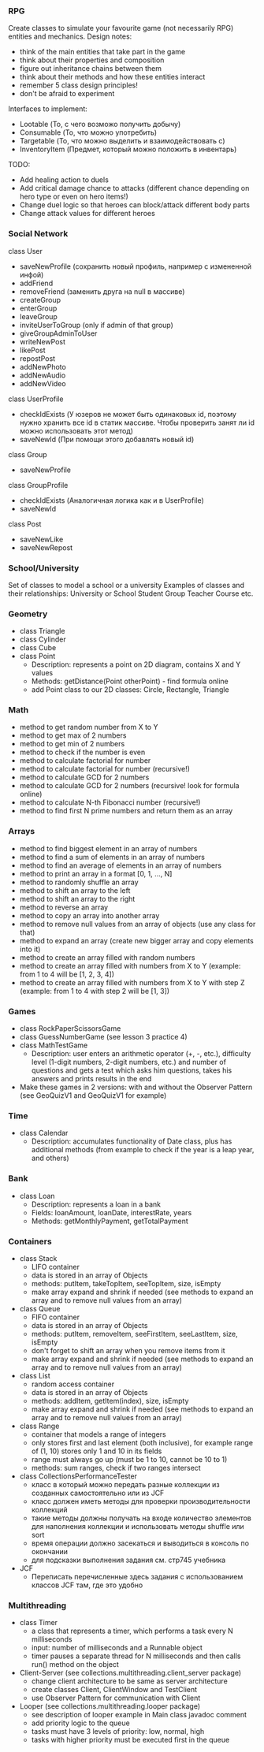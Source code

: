 ### RPG
Create classes to simulate your favourite game (not necessarily RPG) entities and mechanics.
Design notes:
- think of the main entities that take part in the game
- think about their properties and composition
- figure out inheritance chains between them
- think about their methods and how these entities interact
- remember 5 class design principles!
- don't be afraid to experiment 

Interfaces to implement:
- Lootable (То, с чего возможо получить добычу)
- Consumable (То, что можно употребить)
- Targetable (То, что можно выделить и взаимодействовать с)
- InventoryItem (Предмет, который можно положить в инвентарь)

TODO:
- Add healing action to duels
- Add critical damage chance to attacks (different chance depending on hero type or even on hero items!)
- Change duel logic so that heroes can block/attack different body parts
- Change attack values for different heroes

### Social Network
class User
- saveNewProfile (сохранить новый профиль, например с измененной инфой)
- addFriend
- removeFriend (заменить друга на null в массиве)
- createGroup
- enterGroup
- leaveGroup
- inviteUserToGroup (only if admin of that group)
- giveGroupAdminToUser
- writeNewPost
- likePost
- repostPost
- addNewPhoto
- addNewAudio
- addNewVideo

class UserProfile
- checkIdExists (У юзеров не может быть одинаковых id, поэтому нужно хранить все id в статик массиве. Чтобы проверить занят ли id можно использовать этот метод)
- saveNewId (При помощи этого добавлять новый id)

class Group
- saveNewProfile

class GroupProfile
- checkIdExists (Аналогичная логика как и в UserProfile)
- saveNewId

class Post
- saveNewLike
- saveNewRepost

### School/University
Set of classes to model a school or a university
Examples of classes and their relationships:
University or School
Student
Group
Teacher
Course
etc.

### Geometry
- class Triangle
- class Cylinder
- class Cube
- class Point
    * Description: represents a point on 2D diagram, contains X and Y values
    * Methods: getDistance(Point otherPoint) - find formula online
    * add Point class to our 2D classes: Circle, Rectangle, Triangle

### Math
- method to get random number from X to Y
- method to get max of 2 numbers
- method to get min of 2 numbers
- method to check if the number is even
- method to calculate factorial for number
- method to calculate factorial for number (recursive!)
- method to calculate GCD for 2 numbers
- method to calculate GCD for 2 numbers (recursive! look for formula online)
- method to calculate N-th Fibonacci number (recursive!)
- method to find first N prime numbers and return them as an array

### Arrays
- method to find biggest element in an array of numbers
- method to find a sum of elements in an array of numbers
- method to find an average of elements in an array of numbers
- method to print an array in a format [0, 1, ..., N]
- method to randomly shuffle an array
- method to shift an array to the left
- method to shift an array to the right
- method to reverse an array
- method to copy an array into another array
- method to remove null values from an array of objects (use any class for that)
- method to expand an array (create new bigger array and copy elements into it)
- method to create an array filled with random numbers
- method to create an array filled with numbers from X to Y (example: from 1 to 4 will be [1, 2, 3, 4])
- method to create an array filled with numbers from X to Y with step Z (example: from 1 to 4 with step 2 will be [1, 3])

### Games
- class RockPaperScissorsGame
- class GuessNumberGame (see lesson 3 practice 4)
- class MathTestGame
    * Description: user enters an arithmetic operator (+, -, etc.), difficulty level (1-digit numbers, 2-digit numbers, etc.) 
    and number of questions and gets a test which asks him questions, takes his answers and prints results in the end
- Make these games in 2 versions: with and without the Observer Pattern (see GeoQuizV1 and GeoQuizV1 for example)

### Time
- class Calendar
    * Description: accumulates functionality of Date class, plus has additional methods (from example to check if the 
    year is a leap year, and others)
   
### Bank
- class Loan
    * Description: represents a loan in a bank
    * Fields: loanAmount, loanDate, interestRate, years
    * Methods: getMonthlyPayment, getTotalPayment

### Containers
- class Stack
    * LIFO container
    * data is stored in an array of Objects
    * methods: putItem, takeTopItem, seeTopItem, size, isEmpty
    * make array expand and shrink if needed (see methods to expand an array and to remove null values from an array)
- class Queue
    * FIFO container
    * data is stored in an array of Objects
    * methods: putItem, removeItem, seeFirstItem, seeLastItem, size, isEmpty
    * don't forget to shift an array when you remove items from it
    * make array expand and shrink if needed (see methods to expand an array and to remove null values from an array)
- class List
    * random access container
    * data is stored in an array of Objects
    * methods: addItem, getItem(index), size, isEmpty
    * make array expand and shrink if needed (see methods to expand an array and to remove null values from an array)
- class Range
    * container that models a range of integers
    * only stores first and last element (both inclusive), for example range of (1, 10) stores only 1 and 10 in its fields
    * range must always go up (must be 1 to 10, cannot be 10 to 1)
    * methods: sum ranges, check if two ranges intersect
- class CollectionsPerformanceTester
    * класс в который можно передать разные коллекции из созданных самостоятельно или из JCF
    * класс должен иметь методы для проверки производительности коллекций
    * такие методы должны получать на входе количество элементов для наполнения коллекции и использовать методы shuffle или sort
    * время операции должно засекаться и выводиться в консоль по окончании
    * для подсказки выполнения задания см. стр745 учебника
- JCF
    * Переписать перечисленные здесь задания с использованием классов JCF там, где это удобно
    
### Multithreading
- class Timer
    * a class that represents a timer, which performs a task every N milliseconds
    * input: number of milliseconds and a Runnable object
    * timer pauses a separate thread for N milliseconds and then calls run() method on the object
- Client-Server (see collections.multithreading.client_server package)
    * change client architecture to be same as server architecture
    * create classes Client, ClientWindow and TestClient
    * use Observer Pattern for communication with Client
- Looper (see collections.multithreading.looper package)
    * see description of looper example in Main class javadoc comment
    * add priority logic to the queue
    * tasks must have 3 levels of priority: low, normal, high
    * tasks with higher priority must be executed first in the queue